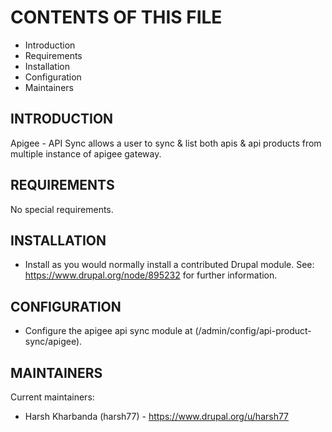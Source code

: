 # CONTENTS OF THIS FILE

  - Introduction
  - Requirements
  - Installation
  - Configuration
  - Maintainers


## INTRODUCTION

Apigee - API Sync allows a user to sync & list both apis & api products from multiple instance of apigee gateway.

## REQUIREMENTS

No special requirements.

## INSTALLATION

 * Install as you would normally install a contributed Drupal module.
   See: https://www.drupal.org/node/895232 for further information.


## CONFIGURATION

 * Configure the apigee api sync module at (/admin/config/api-product-sync/apigee).

## MAINTAINERS

Current maintainers:
 * Harsh Kharbanda (harsh77) - https://www.drupal.org/u/harsh77

